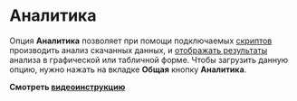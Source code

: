 # Аналитика

Опция **Аналитика** позволяет при помощи подключаемых [скриптов](HydraAnalyticsScripts.md) производить анализ скачанных данных, и [отображать результаты](HydraAnalyticsShow.md) анализа в графической или табличной форме. Чтобы загрузить данную опцию, нужно нажать на вкладке **Общая** кнопку **Аналитика**. 

**Смотреть [видеоинструкцию](HydraAnalitich.md)**
